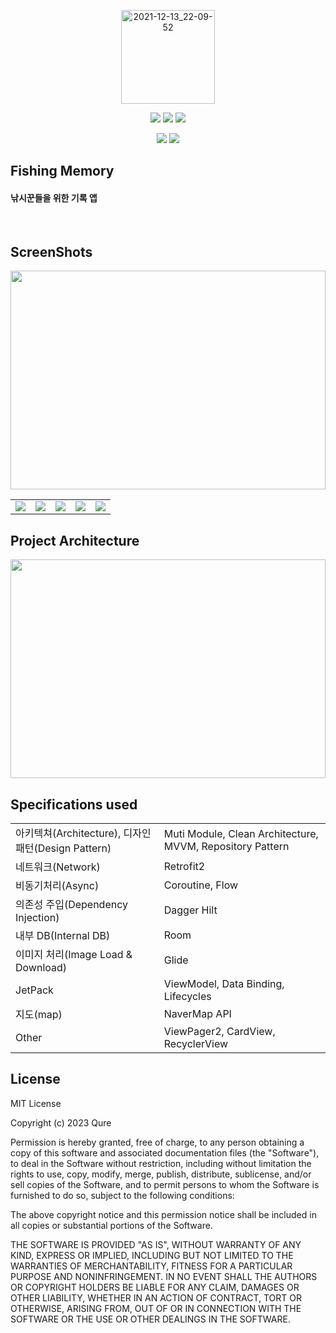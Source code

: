 <p align="center">
<img width="150" alt="2021-12-13_22-09-52" src="https://github.com/dltkd1395/FishingMemory/assets/39490416/f9daf052-7a31-4765-a350-19aa9f6394f9">
  </p>
  
<p align="center">
<img src="https://img.shields.io/badge/Kotlin-1.7.21-005AF0&style= flat?color=blue">
<img src="https://img.shields.io/badge/AGP-7.4.0-005AF0&style= flat?color=blue">
<img src="https://img.shields.io/badge/Gradle-7.4.0-005AF0&style= flat&?color=blue">
</p>
<p align="center">
<img src="https://img.shields.io/badge/minSdkVersion-27-005AF0&style= flat&?color=DDE072">
<img src="https://img.shields.io/badge/compileSdkVersion-33-005AF0&style= flat&?color=FF7328">
<p>

## Fishing Memory

#### 낚시꾼들을 위한 기록 앱

</br>

## ScreenShots
<p align="center">
<img src = "https://github.com/dltkd1395/FishingMemory/assets/39490416/bbd5c38d-f17e-4441-abd9-80e9cf8ec55c" height="350" style="width:100%;">
</p>

||||||
|---|---|---|---|---|
|<img src="https://github.com/dltkd1395/FishingMemory/assets/39490416/6698a1bd-deb5-462a-8a34-956fca4462f3">|<img src="https://github.com/dltkd1395/FishingMemory/assets/39490416/ddc255be-b19c-460f-9df6-02d0dd7b31aa">|<img src="https://github.com/dltkd1395/FishingMemory/assets/39490416/5ae8db38-f61e-4bfe-b4de-429aea6a7ce5">|<img src="https://github.com/dltkd1395/FishingMemory/assets/39490416/1f0c6004-0ab4-4817-b44b-520440985189">|<img src="https://github.com/dltkd1395/FishingMemory/assets/39490416/cdaa9d74-fcb0-48f1-affe-30753f80a7be">|

## Project Architecture
<p align="center">
<img src="https://github.com/dltkd1395/FishingMemory/assets/39490416/44db0b32-3797-4ff2-ba8c-a95f485df29b" height="350" style="width:100%;">
</p>

## Specifications used

|||
|---|---|
|아키텍쳐(Architecture), 디자인 패턴(Design Pattern)| Muti Module, Clean Architecture, MVVM, Repository Pattern|
|네트워크(Network)|Retrofit2|
|비동기처리(Async)|Coroutine, Flow|
|의존성 주입(Dependency Injection)|Dagger Hilt|
|내부 DB(Internal DB)|Room|
|이미지 처리(Image Load & Download)|Glide|
|JetPack|ViewModel, Data Binding, Lifecycles|
| 지도(map) | NaverMap API
|Other|ViewPager2, CardView, RecyclerView|

## License
MIT License

Copyright (c) 2023 Qure

Permission is hereby granted, free of charge, to any person obtaining a copy
of this software and associated documentation files (the "Software"), to deal
in the Software without restriction, including without limitation the rights
to use, copy, modify, merge, publish, distribute, sublicense, and/or sell
copies of the Software, and to permit persons to whom the Software is
furnished to do so, subject to the following conditions:

The above copyright notice and this permission notice shall be included in all
copies or substantial portions of the Software.

THE SOFTWARE IS PROVIDED "AS IS", WITHOUT WARRANTY OF ANY KIND, EXPRESS OR
IMPLIED, INCLUDING BUT NOT LIMITED TO THE WARRANTIES OF MERCHANTABILITY,
FITNESS FOR A PARTICULAR PURPOSE AND NONINFRINGEMENT. IN NO EVENT SHALL THE
AUTHORS OR COPYRIGHT HOLDERS BE LIABLE FOR ANY CLAIM, DAMAGES OR OTHER
LIABILITY, WHETHER IN AN ACTION OF CONTRACT, TORT OR OTHERWISE, ARISING FROM,
OUT OF OR IN CONNECTION WITH THE SOFTWARE OR THE USE OR OTHER DEALINGS IN THE
SOFTWARE.